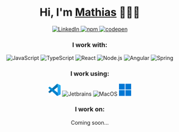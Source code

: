 <h1 align="center">Hi, I'm <a href="about:blank">Mathias</a> 🙋🏽‍♂️</h1>

<p align="center">
    <a href="https://www.linkedin.com/in/mathias-decaille">
    <img alt="LinkedIn" title="LinkedIn" height="32" width="32" style="margin:0 10 0 10" src="https://cdn.simpleicons.org/linkedin">
    </a>
    <a href="https://www.npmjs.com/~404mat">
    <img alt="npm" title="npm" height="32" width="32" style="margin:0 10 0 10" src="https://cdn.simpleicons.org/npm">
    </a>
    </a>
    <a href="https://codepen.io/404mat">
    <img alt="codepen" title="codepen" height="32" width="32" style="margin:0 10 0 10" src="https://cdn.simpleicons.org/codepen/black/white">
    </a>
</p>

<h3 align="center">I work with:</h3>
<p align="center">
    <img alt="JavaScript" title="JavaScript" height="32" width="32" style="margin:0 10 0 10" src="https://cdn.simpleicons.org/javascript">
    <img alt="TypeScript" title="TypeScript" height="32" width="32" style="margin:0 10 0 10" src="https://cdn.simpleicons.org/typescript">
    <img alt="React" title="React" height="32" width="32" style="margin:0 10 0 10" src="https://cdn.simpleicons.org/react">
    <img alt="Node.js" title="Node.js" height="32" width="32" style="margin:0 10 0 10" src="https://cdn.simpleicons.org/nodedotjs">
    <img alt="Angular" title="Angular" height="32" width="32" style="margin:0 10 0 10" src="https://cdn.simpleicons.org/angular/BD032D">
    <img alt="Spring" title="Spring" height="32" width="32" style="margin:0 10 0 10" src="https://cdn.simpleicons.org/spring">
</p>

<h3 align="center">I work using:</h3>
<p align="center">
    <img alt="vscode" title="vscode" height="32" width="32" style="margin:0 10 0 10" src="assets/vscode.svg">
    <img alt="Jetbrains" title="Jetbrains" height="32" width="32" style="margin:0 10 0 10" src="https://cdn.simpleicons.org/jetbrains/black/white">
    <img alt="MacOS" title="MacOs" height="32" width="32" style="margin:0 10 0 10" src="https://cdn.simpleicons.org/apple/black/white">
    <img alt="Windows" title="Windows" height="32" width="32" style="margin:0 10 0 10" src="assets/windows-logo.svg">
</p>

<h3 align="center">I work on:</h3>
<p align="center">Coming soon...</p>
